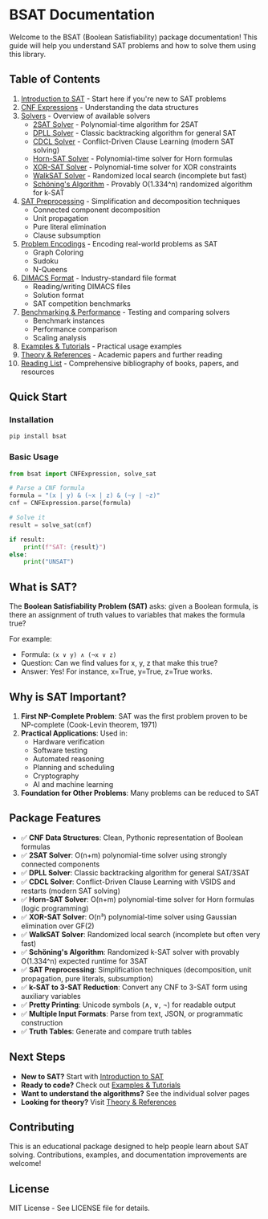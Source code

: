 # BSAT Documentation

Welcome to the BSAT (Boolean Satisfiability) package documentation! This guide will help you understand SAT problems and how to solve them using this library.

## Table of Contents

1. [Introduction to SAT](introduction.md) - Start here if you're new to SAT problems
2. [CNF Expressions](cnf.md) - Understanding the data structures
3. [Solvers](solvers.md) - Overview of available solvers
   - [2SAT Solver](2sat-solver.md) - Polynomial-time algorithm for 2SAT
   - [DPLL Solver](dpll-solver.md) - Classic backtracking algorithm for general SAT
   - [CDCL Solver](cdcl-solver.md) - Conflict-Driven Clause Learning (modern SAT solving)
   - [Horn-SAT Solver](hornsat-solver.md) - Polynomial-time solver for Horn formulas
   - [XOR-SAT Solver](xorsat-solver.md) - Polynomial-time solver for XOR constraints
   - [WalkSAT Solver](walksat-solver.md) - Randomized local search (incomplete but fast)
   - [Schöning's Algorithm](schoening-solver.md) - Provably O(1.334^n) randomized algorithm for k-SAT
4. [SAT Preprocessing](preprocessing.md) - Simplification and decomposition techniques
   - Connected component decomposition
   - Unit propagation
   - Pure literal elimination
   - Clause subsumption
5. [Problem Encodings](problem-encodings.md) - Encoding real-world problems as SAT
   - Graph Coloring
   - Sudoku
   - N-Queens
6. [DIMACS Format](dimacs.md) - Industry-standard file format
   - Reading/writing DIMACS files
   - Solution format
   - SAT competition benchmarks
7. [Benchmarking & Performance](benchmarking.md) - Testing and comparing solvers
   - Benchmark instances
   - Performance comparison
   - Scaling analysis
8. [Examples & Tutorials](examples.md) - Practical usage examples
9. [Theory & References](theory.md) - Academic papers and further reading
10. [Reading List](reading-list.md) - Comprehensive bibliography of books, papers, and resources

## Quick Start

### Installation

```bash
pip install bsat
```

### Basic Usage

```python
from bsat import CNFExpression, solve_sat

# Parse a CNF formula
formula = "(x | y) & (~x | z) & (~y | ~z)"
cnf = CNFExpression.parse(formula)

# Solve it
result = solve_sat(cnf)

if result:
    print(f"SAT: {result}")
else:
    print("UNSAT")
```

## What is SAT?

The **Boolean Satisfiability Problem (SAT)** asks: given a Boolean formula, is there an assignment of truth values to variables that makes the formula true?

For example:
- Formula: `(x ∨ y) ∧ (¬x ∨ z)`
- Question: Can we find values for x, y, z that make this true?
- Answer: Yes! For instance, x=True, y=True, z=True works.

## Why is SAT Important?

1. **First NP-Complete Problem**: SAT was the first problem proven to be NP-complete (Cook-Levin theorem, 1971)
2. **Practical Applications**: Used in:
   - Hardware verification
   - Software testing
   - Automated reasoning
   - Planning and scheduling
   - Cryptography
   - AI and machine learning
3. **Foundation for Other Problems**: Many problems can be reduced to SAT

## Package Features

- ✅ **CNF Data Structures**: Clean, Pythonic representation of Boolean formulas
- ✅ **2SAT Solver**: O(n+m) polynomial-time solver using strongly connected components
- ✅ **DPLL Solver**: Classic backtracking algorithm for general SAT/3SAT
- ✅ **CDCL Solver**: Conflict-Driven Clause Learning with VSIDS and restarts (modern SAT solving)
- ✅ **Horn-SAT Solver**: O(n+m) polynomial-time solver for Horn formulas (logic programming)
- ✅ **XOR-SAT Solver**: O(n³) polynomial-time solver using Gaussian elimination over GF(2)
- ✅ **WalkSAT Solver**: Randomized local search (incomplete but often very fast)
- ✅ **Schöning's Algorithm**: Randomized k-SAT solver with provably O(1.334^n) expected runtime for 3SAT
- ✅ **SAT Preprocessing**: Simplification techniques (decomposition, unit propagation, pure literals, subsumption)
- ✅ **k-SAT to 3-SAT Reduction**: Convert any CNF to 3-SAT form using auxiliary variables
- ✅ **Pretty Printing**: Unicode symbols (∧, ∨, ¬) for readable output
- ✅ **Multiple Input Formats**: Parse from text, JSON, or programmatic construction
- ✅ **Truth Tables**: Generate and compare truth tables

## Next Steps

- **New to SAT?** Start with [Introduction to SAT](introduction.md)
- **Ready to code?** Check out [Examples & Tutorials](examples.md)
- **Want to understand the algorithms?** See the individual solver pages
- **Looking for theory?** Visit [Theory & References](theory.md)

## Contributing

This is an educational package designed to help people learn about SAT solving. Contributions, examples, and documentation improvements are welcome!

## License

MIT License - See LICENSE file for details.

